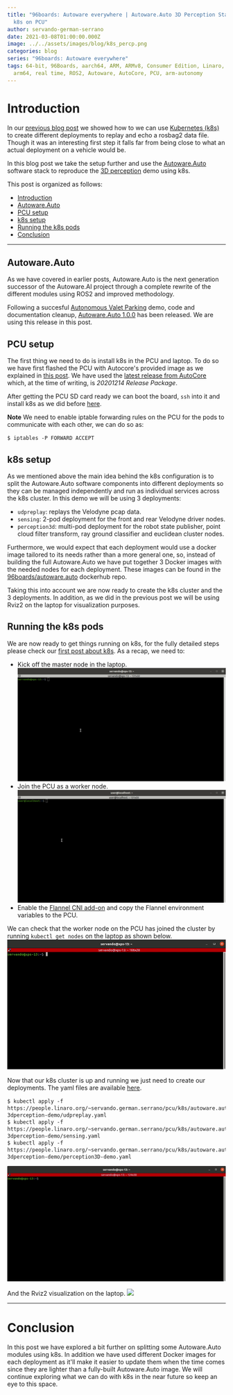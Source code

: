 ```yaml
---
title: "96boards: Autoware everywhere | Autoware.Auto 3D Perception Stack using
  k8s on PCU"
author: servando-german-serrano
date: 2021-03-08T01:00:00.000Z
image: ../../assets/images/blog/k8s_percp.png
categories: blog
series: "96boards: Autoware everywhere"
tags: 64-bit, 96Boards, aarch64, ARM, ARMv8, Consumer Edition, Linaro, Linux,
  arm64, real time, ROS2, Autoware, AutoCore, PCU, arm-autonomy
---
```


# Introduction

In our [previous blog post](https://www.96boards.org/blog/k8s_pilot_auto/) we showed how to we can use [Kubernetes (k8s)](https://kubernetes.io/) to create different deployments to replay and echo a rosbag2 data file. Though it was an interesting first step it falls far from being close to what an actual deployment on a vehicle would be.

In this blog post we take the setup further and use the [Autoware.Auto](https://gitlab.com/autowarefoundation/autoware.auto/AutowareAuto) software stack to reproduce the [3D perception](https://autowarefoundation.gitlab.io/autoware.auto/AutowareAuto/perception-stack-howto.html) demo using k8s.

This post is organized as follows:

- [Introduction](#introduction)
- [Autoware.Auto](#autowareauto)
- [PCU setup](#pcu-setup)
- [k8s setup](#k8s-setup)
- [Running the k8s pods](#running-the-k8s-pods)
- [Conclusion](#conclusion)

---

## Autoware.Auto

As we have covered in earlier posts, Autoware.Auto is the next generation successor of the Autoware.AI project through a complete rewrite of the different modules using ROS2 and improved methodology.

Following a succesful [Autonomous Valet Parking](https://discourse.ros.org/t/autoware-auto-automated-valet-parking-was-a-triumph/16662) demo, code and documentation cleanup, [Autoware.Auto 1.0.0](https://discourse.ros.org/t/autoware-auto-1-0-0-is-here/19085) has been released. We are using this release in this post.

## PCU setup

The first thing we need to do is install k8s in the PCU and laptop. To do so we have first flashed the PCU with Autocore's provided image as we explained in [this post](https://www.96boards.org/blog/autocore_pcu_1/). We have used the [latest release from AutoCore](https://github.com/autocore-ai/autocore_pcu_doc/blob/master/docs/Resource_download.md#mpu-images) which, at the time of writing, is _20201214 Release Package_.

After getting the PCU SD card ready we can boot the board, `ssh` into it and install k8s as we did before [here](https://www.96boards.org/blog/cyclonedds_on_kubernetes/#installing-k8s).

**Note** We need to enable iptable forwarding rules on the PCU for the pods to communicate with each other, we can do so as:

```
$ iptables -P FORWARD ACCEPT
```

## k8s setup

As we mentioned above the main idea behind the k8s configuration is to split the Autoware.Auto software components into different deployments so they can be managed independently and run as individual services across the k8s cluster. In this demo we will be using 3 deployments:

- `udpreplay`: replays the Velodyne pcap data.
- `sensing`: 2-pod deployment for the front and rear Velodyne driver nodes.
- `perception3d`: multi-pod deployment for the robot state publisher, point cloud filter transform, ray ground classifier and euclidean cluster nodes.

Furthermore, we would expect that each deployment would use a docker image tailored to its needs rather than a more general one, so, instead of building the full Autoware.Auto we have put together 3 Docker images with the needed nodes for each deployment. These images can be found in the [96boards/autoware.auto](https://hub.docker.com/r/96boards/autoware.auto/tags?page=1&ordering=last_updated) dockerhub repo.

Taking this into account we are now ready to create the k8s cluster and the 3 deployments. In addition, as we did in the previous post we will be using Rviz2 on the laptop for visualization purposes.

## Running the k8s pods

We are now ready to get things running on k8s, for the fully detailed steps please check our [first post about k8s](https://www.96boards.org/blog/cyclonedds_on_kubernetes/#using-k8s). As a recap, we need to:

- Kick off the master node in the laptop.
  ![](/assets/images/blog/dds_k8s_master_setup.gif)
- Join the PCU as a worker node.
  ![](/assets/images/blog/dds_k8s_worker_setup.gif)
- Enable the [Flannel CNI add-on](https://github.com/coreos/flannel) and copy the Flannel environment variables to the PCU.

We can check that the worker node on the PCU has joined the cluster by running `kubectl get nodes` on the laptop as shown below.
![](/assets/images/blog/dds_k8s_nodes2.gif)

Now that our k8s cluster is up and running we just need to create our deployments. The yaml files are available [here](https://people.linaro.org/~servando.german.serrano/pcu/k8s/autoware.auto-3dperception-demo/).

```
$ kubectl apply -f https://people.linaro.org/~servando.german.serrano/pcu/k8s/autoware.auto-3dperception-demo/udpreplay.yaml
$ kubectl apply -f https://people.linaro.org/~servando.german.serrano/pcu/k8s/autoware.auto-3dperception-demo/sensing.yaml
$ kubectl apply -f https://people.linaro.org/~servando.german.serrano/pcu/k8s/autoware.auto-3dperception-demo/perception3D-demo.yaml
```

![](/assets/images/blog/k8s_percp_1.gif)

And the Rviz2 visualization on the laptop.
![](/assets/images/blog/k8s_percp_2.gif)

---

# Conclusion

In this post we have explored a bit further on splitting some Autoware.Auto modules using k8s. In addition we have used different Docker images for each deployment as it'll make it easier to update them when the time comes since they are lighter than a fully-built Autoware.Auto image. We will continue exploring what we can do with k8s in the near future so keep an eye to this space.
